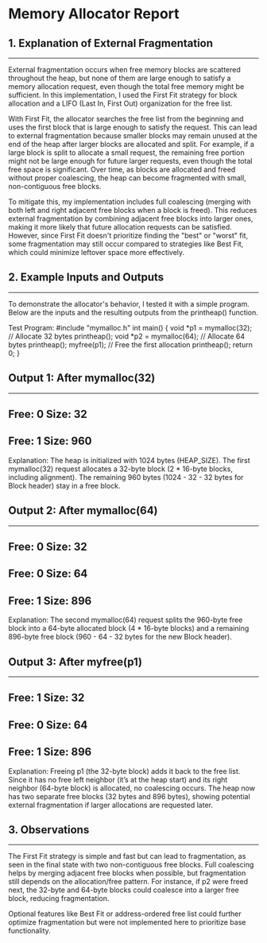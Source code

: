 # Memory Allocator Report

## 1. Explanation of External Fragmentation
----------------------------------------
External fragmentation occurs when free memory blocks are scattered throughout the heap, but none of them are large enough to satisfy a memory allocation request, even though the total free memory might be sufficient. In this implementation, I used the First Fit strategy for block allocation and a LIFO (Last In, First Out) organization for the free list.

With First Fit, the allocator searches the free list from the beginning and uses the first block that is large enough to satisfy the request. This can lead to external fragmentation because smaller blocks may remain unused at the end of the heap after larger blocks are allocated and split. For example, if a large block is split to allocate a small request, the remaining free portion might not be large enough for future larger requests, even though the total free space is significant. Over time, as blocks are allocated and freed without proper coalescing, the heap can become fragmented with small, non-contiguous free blocks.

To mitigate this, my implementation includes full coalescing (merging with both left and right adjacent free blocks when a block is freed). This reduces external fragmentation by combining adjacent free blocks into larger ones, making it more likely that future allocation requests can be satisfied. However, since First Fit doesn't prioritize finding the "best" or "worst" fit, some fragmentation may still occur compared to strategies like Best Fit, which could minimize leftover space more effectively.

## 2. Example Inputs and Outputs
-----------------------------
To demonstrate the allocator's behavior, I tested it with a simple program. Below are the inputs and the resulting outputs from the printheap() function.

Test Program:
#include "mymalloc.h"
int main() {
    void *p1 = mymalloc(32);  // Allocate 32 bytes
    printheap();
    void *p2 = mymalloc(64);  // Allocate 64 bytes
    printheap();
    myfree(p1);              // Free the first allocation
    printheap();
    return 0;
}

## Output 1: After mymalloc(32)
---------------
Free: 0
Size: 32
---------------
Free: 1
Size: 960
---------------

Explanation: The heap is initialized with 1024 bytes (HEAP_SIZE). The first mymalloc(32) request allocates a 32-byte block (2 * 16-byte blocks, including alignment). The remaining 960 bytes (1024 - 32 - 32 bytes for Block header) stay in a free block.

## Output 2: After mymalloc(64)
---------------
Free: 0
Size: 32
---------------
Free: 0
Size: 64
---------------
Free: 1
Size: 896
---------------

Explanation: The second mymalloc(64) request splits the 960-byte free block into a 64-byte allocated block (4 * 16-byte blocks) and a remaining 896-byte free block (960 - 64 - 32 bytes for the new Block header).

## Output 3: After myfree(p1)
---------------
Free: 1
Size: 32
---------------
Free: 0
Size: 64
---------------
Free: 1
Size: 896
---------------

Explanation: Freeing p1 (the 32-byte block) adds it back to the free list. Since it has no free left neighbor (it’s at the heap start) and its right neighbor (64-byte block) is allocated, no coalescing occurs. The heap now has two separate free blocks (32 bytes and 896 bytes), showing potential external fragmentation if larger allocations are requested later.

## 3. Observations
---------------
The First Fit strategy is simple and fast but can lead to fragmentation, as seen in the final state with two non-contiguous free blocks. Full coalescing helps by merging adjacent free blocks when possible, but fragmentation still depends on the allocation/free pattern. For instance, if p2 were freed next, the 32-byte and 64-byte blocks could coalesce into a larger free block, reducing fragmentation.

Optional features like Best Fit or address-ordered free list could further optimize fragmentation but were not implemented here to prioritize base functionality.
